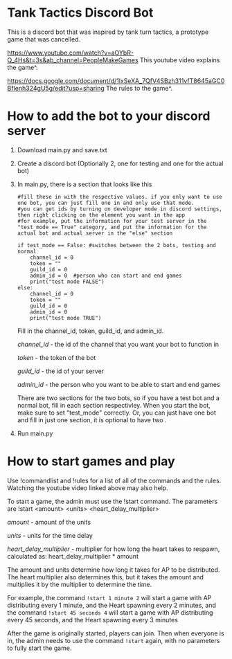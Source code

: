 # Tank Tactics Discord Bot

This is a discord bot that was inspired by tank turn tactics, a prototype game that was cancelled.

https://www.youtube.com/watch?v=aOYbR-Q_4Hs&t=3s&ab_channel=PeopleMakeGames
This youtube video explains the game^.

https://docs.google.com/document/d/1lxSeXA_7QfV4SBzh311vfT8645aGC0BfIenh324gU5g/edit?usp=sharing
The rules to the game^.

# How to add the bot to your discord server
1. Download main.py and save.txt
2. Create a discord bot (Optionally 2, one for testing and one for the actual bot)
3. In main.py, there is a section that looks like this
	```
	#fill these in with the respective values. if you only want to use one bot, you can just fill one in and only use that mode.
	#you can get ids by turning on developer mode in discord settings, then right clicking on the element you want in the app
	#for example, put the information for your test server in the "test_mode == True" category, and put the information for the actual bot and actual server in the "else" section

	if test_mode == False: #switches between the 2 bots, testing and normal
		channel_id = 0
		token = ""
		guild_id = 0
		admin_id = 0  #person who can start and end games
		print("test mode FALSE")
	else:
		channel_id = 0
		token = ""
		guild_id = 0
		admin_id = 0
		print("test mode TRUE")
	```
	Fill in the channel_id, token, guild_id, and admin_id. 
	
	*channel_id* - the id of the channel that you want your bot to function in
  
	*token* - the token of the bot
  
	*guild_id* - the id of your server
  
	*admin_id* - the person who you want to be able to start and end games
	
	There are two sections for the two  bots, so if you have a test bot and a normal bot, fill in each section respectivley.  When you start the bot, make sure to set "test_mode" correctly. Or, you can just have one bot and fill in just one section, it is optional to have two .
4. Run main.py
# How to start games and play
Use !commandlist and !rules for a list of all of the commands and the rules. Watching the youtube video linked above may also help.

To start a game, the admin must use the !start command. The parameters are !start <amount\> <units\> <heart_delay_multiplier\>

*amount* - amount of the units

*units* - units for the time delay

*heart_delay_multiplier* - multiplier for how long the heart takes to respawn, calculated as: heart_delay_multiplier * amount

The amount and units determine how long it takes for AP to be distributed. The heart multiplier also determines this, but it takes the amount and multiplies it by the multiplier to determine the time.

For example, the command
		```!start 1 minute 2```
will start a game with AP distributing every 1 minute, and the Heart spawning every 2 minutes, and the command 
```!start 45 seconds 4```
will start a game with AP distributing every 45 seconds, and the Heart spawning every 3 minutes

After the game is originally started, players can join. Then when everyone is in, the admin needs to use the command
```!start```
again, with no parameters to fully start the game. 
